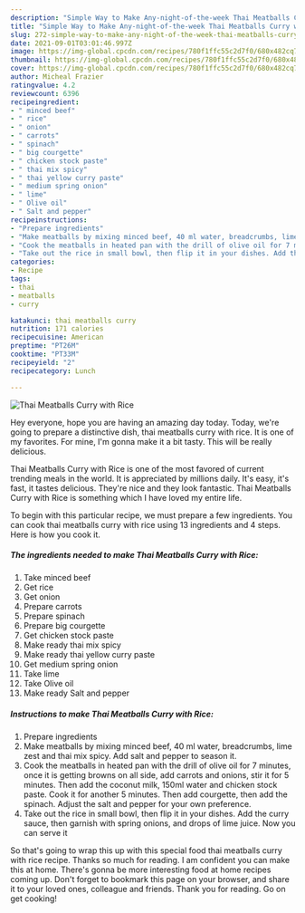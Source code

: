```yaml
---
description: "Simple Way to Make Any-night-of-the-week Thai Meatballs Curry with Rice"
title: "Simple Way to Make Any-night-of-the-week Thai Meatballs Curry with Rice"
slug: 272-simple-way-to-make-any-night-of-the-week-thai-meatballs-curry-with-rice
date: 2021-09-01T03:01:46.997Z
image: https://img-global.cpcdn.com/recipes/780f1ffc55c2d7f0/680x482cq70/thai-meatballs-curry-with-rice-recipe-main-photo.jpg
thumbnail: https://img-global.cpcdn.com/recipes/780f1ffc55c2d7f0/680x482cq70/thai-meatballs-curry-with-rice-recipe-main-photo.jpg
cover: https://img-global.cpcdn.com/recipes/780f1ffc55c2d7f0/680x482cq70/thai-meatballs-curry-with-rice-recipe-main-photo.jpg
author: Micheal Frazier
ratingvalue: 4.2
reviewcount: 6396
recipeingredient:
- " minced beef"
- " rice"
- " onion"
- " carrots"
- " spinach"
- " big courgette"
- " chicken stock paste"
- " thai mix spicy"
- " thai yellow curry paste"
- " medium spring onion"
- " lime"
- " Olive oil"
- " Salt and pepper"
recipeinstructions:
- "Prepare ingredients"
- "Make meatballs by mixing minced beef, 40 ml water, breadcrumbs, lime zest and thai mix spicy. Add salt and pepper to season it."
- "Cook the meatballs in heated pan with the drill of olive oil for 7 minutes, once it is getting browns on all side, add carrots and onions, stir it for 5 minutes. Then add the coconut milk, 150ml water and chicken stock paste. Cook it for another 5 minutes. Then add courgette, then add the spinach. Adjust the salt and pepper for your own preference."
- "Take out the rice in small bowl, then flip it in your dishes. Add the curry sauce, then garnish with spring onions, and drops of lime juice. Now you can serve it"
categories:
- Recipe
tags:
- thai
- meatballs
- curry

katakunci: thai meatballs curry 
nutrition: 171 calories
recipecuisine: American
preptime: "PT26M"
cooktime: "PT33M"
recipeyield: "2"
recipecategory: Lunch

---
```



![Thai Meatballs Curry with Rice](https://img-global.cpcdn.com/recipes/780f1ffc55c2d7f0/680x482cq70/thai-meatballs-curry-with-rice-recipe-main-photo.jpg)

Hey everyone, hope you are having an amazing day today. Today, we're going to prepare a distinctive dish, thai meatballs curry with rice. It is one of my favorites. For mine, I'm gonna make it a bit tasty. This will be really delicious.



Thai Meatballs Curry with Rice is one of the most favored of current trending meals in the world. It is appreciated by millions daily. It's easy, it's fast, it tastes delicious. They're nice and they look fantastic. Thai Meatballs Curry with Rice is something which I have loved my entire life.


To begin with this particular recipe, we must prepare a few ingredients. You can cook thai meatballs curry with rice using 13 ingredients and 4 steps. Here is how you cook it.

<!--inarticleads1-->

##### The ingredients needed to make Thai Meatballs Curry with Rice:

1. Take  minced beef
1. Get  rice
1. Get  onion
1. Prepare  carrots
1. Prepare  spinach
1. Prepare  big courgette
1. Get  chicken stock paste
1. Make ready  thai mix spicy
1. Make ready  thai yellow curry paste
1. Get  medium spring onion
1. Take  lime
1. Take  Olive oil
1. Make ready  Salt and pepper




<!--inarticleads2-->

##### Instructions to make Thai Meatballs Curry with Rice:

1. Prepare ingredients
1. Make meatballs by mixing minced beef, 40 ml water, breadcrumbs, lime zest and thai mix spicy. Add salt and pepper to season it.
1. Cook the meatballs in heated pan with the drill of olive oil for 7 minutes, once it is getting browns on all side, add carrots and onions, stir it for 5 minutes. Then add the coconut milk, 150ml water and chicken stock paste. Cook it for another 5 minutes. Then add courgette, then add the spinach. Adjust the salt and pepper for your own preference.
1. Take out the rice in small bowl, then flip it in your dishes. Add the curry sauce, then garnish with spring onions, and drops of lime juice. Now you can serve it




So that's going to wrap this up with this special food thai meatballs curry with rice recipe. Thanks so much for reading. I am confident you can make this at home. There's gonna be more interesting food at home recipes coming up. Don't forget to bookmark this page on your browser, and share it to your loved ones, colleague and friends. Thank you for reading. Go on get cooking!
